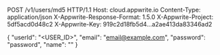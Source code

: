 POST /v1/users/md5 HTTP/1.1
Host: cloud.appwrite.io
Content-Type: application/json
X-Appwrite-Response-Format: 1.5.0
X-Appwrite-Project: 5df5acd0d48c2
X-Appwrite-Key: 919c2d18fb5d4...a2ae413da83346ad2

{
  "userId": "<USER_ID>",
  "email": "email@example.com",
  "password": "password",
  "name": "<NAME>"
}
